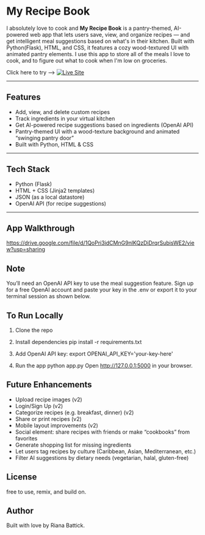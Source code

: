 #  My Recipe Book

I absolutely love to cook and **My Recipe Book** is a pantry-themed, AI-powered web app that lets users save, view, and organize recipes — and get intelligent meal suggestions based on what's in their kitchen. Built with Python(Flask), HTML, and CSS, it features a cozy wood-textured UI with animated pantry elements. I use this app to store all of the meals I love to cook, and to figure out what to cook when I'm low on groceries.

Click here to try -->   [![Live Site](https://img.shields.io/badge/live-demo-FF6F61?style=for-the-badge&logo=render&logoColor=white)](https://my-recipe-book-rioq.onrender.com)

---

##  Features

-  Add, view, and delete custom recipes
-  Track ingredients in your virtual kitchen
-  Get AI-powered recipe suggestions based on ingredients (OpenAI API)
-  Pantry-themed UI with a wood-texture background and animated “swinging pantry door”
-  Built with Python, HTML & CSS 

---

## Tech Stack

- Python (Flask)
- HTML + CSS (Jinja2 templates)
- JSON (as a local datastore)
- OpenAI API (for recipe suggestions)
  

---

## App Walkthrough

https://drive.google.com/file/d/1QoPri3idCMnG9nlKQzDiDrqrSubisWE2/view?usp=sharing

## Note

You’ll need an OpenAI API key to use the meal suggestion feature. Sign up for a free OpenAI account and paste your key in the .env or export it to your terminal session as shown below.

## To Run Locally

1. Clone the repo  

2. Install dependencies
   pip install -r requirements.txt

3. Add OpenAI API key:
    export OPENAI_API_KEY='your-key-here'

4. Run the app
    python app.py
    Open http://127.0.0.1:5000 in your browser.

## Future Enhancements

- Upload recipe images (v2)
- Login/Sign Up (v2)
- Categorize recipes (e.g. breakfast, dinner) (v2)
- Share or print recipes (v2)
- Mobile layout improvements (v2)
- Social element: share recipes with friends or make “cookbooks” from favorites
- Generate shopping list for missing ingredients
- Let users tag recipes by culture (Caribbean, Asian, Mediterranean, etc.)
- Filter AI suggestions by dietary needs (vegetarian, halal, gluten-free)

## License

free to use, remix, and build on.

## Author

Built with love by Riana Battick.
